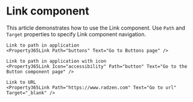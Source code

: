# Link component
This article demonstrates how to use the Link component. Use `Path` and `Target` properties to specify Link component navigation.

```
Link to path in application
<Property365Link Path="buttons" Text="Go to Buttons page" />

Link to path in application with icon
<Property365Link Icon="accessibility" Path="button" Text="Go to the Button component page" />

Link to URL
<Property365Link Path="https://www.radzen.com" Text="Go to url" Target="_blank" />
```